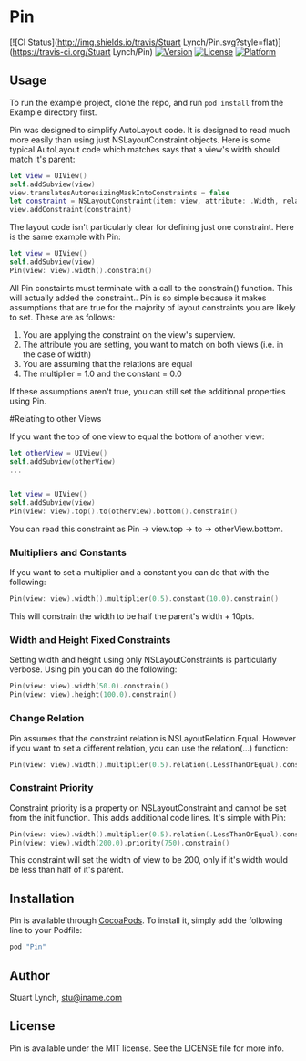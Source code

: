 # Pin

[![CI Status](http://img.shields.io/travis/Stuart Lynch/Pin.svg?style=flat)](https://travis-ci.org/Stuart Lynch/Pin)
[![Version](https://img.shields.io/cocoapods/v/Pin.svg?style=flat)](http://cocoapods.org/pods/Pin)
[![License](https://img.shields.io/cocoapods/l/Pin.svg?style=flat)](http://cocoapods.org/pods/Pin)
[![Platform](https://img.shields.io/cocoapods/p/Pin.svg?style=flat)](http://cocoapods.org/pods/Pin)

## Usage

To run the example project, clone the repo, and run `pod install` from the Example directory first.

Pin was designed to simplify AutoLayout code. It is designed to read much more easily than using
just NSLayoutConstraint objects. Here is some typical AutoLayout code which matches says that
a view's width should match it's parent:

```Swift
let view = UIView()
self.addSubview(view)
view.translatesAutoresizingMaskIntoConstraints = false
let constraint = NSLayoutConstraint(item: view, attribute: .Width, relatedBy: .Equal, toItem: self, attribute: .Width, multiplier: 1.0, constant: 0.0)
view.addConstraint(constraint)
```

The layout code isn't particularly clear for defining just one constraint. Here is the same example with Pin:

```Swift
let view = UIView()
self.addSubview(view)
Pin(view: view).width().constrain()
```

All Pin constaints must terminate with a call to the constrain() function. This will actually added the constraint.. Pin is so simple because it makes assumptions that are true for the majority of layout constraints you
are likely to set. These are as follows:

1. You are applying the constraint on the view's superview.
2. The attribute you are setting, you want to match on both views (i.e. in the case of width)
3. You are assuming that the relations are equal
4. The multiplier = 1.0 and the constant = 0.0

If these assumptions aren't true, you can still set the additional properties using Pin. 

#Relating to other Views

If you want the top of one view to equal the bottom of another view:

```Swift
let otherView = UIView()
self.addSubview(otherView)
...


let view = UIView()
self.addSubview(view)
Pin(view: view).top().to(otherView).bottom().constrain()
```

You can read this constraint as Pin -> view.top -> to -> otherView.bottom. 

### Multipliers and Constants

If you want to set a multiplier and a constant you can do that with the following:

```Swift
Pin(view: view).width().multiplier(0.5).constant(10.0).constrain()
```

This will constrain the width to be half the parent's width + 10pts.

### Width and Height Fixed Constraints

Setting width and height using only NSLayoutConstraints is particularly verbose. 
Using pin you can do the following:

```Swift
Pin(view: view).width(50.0).constrain()
Pin(view: view).height(100.0).constrain()
```

### Change Relation

Pin assumes that the constraint relation is NSLayoutRelation.Equal. However if you
want to set a different relation, you can use the relation(...) function:

```Swift
Pin(view: view).width().multiplier(0.5).relation(.LessThanOrEqual).constrain()
```

### Constraint Priority

Constraint priority is a property on NSLayoutConstraint and cannot be set from
the init function. This adds additional code lines. It's simple with Pin:

```Swift
Pin(view: view).width().multiplier(0.5).relation(.LessThanOrEqual).constrain()
Pin(view: view).width(200.0).priority(750).constrain()
```

This constraint will set the width of view to be 200, only if it's width would
be less than half of it's parent. 

## Installation

Pin is available through [CocoaPods](http://cocoapods.org). To install
it, simply add the following line to your Podfile:

```ruby
pod "Pin"
```

## Author

Stuart Lynch, stu@iname.com

## License

Pin is available under the MIT license. See the LICENSE file for more info.
